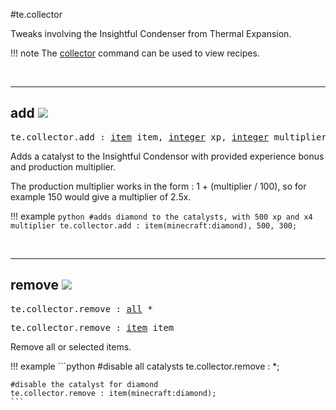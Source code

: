 #te.collector

Tweaks involving the Insightful Condenser from Thermal Expansion.

!!! note
	The [collector](/commands/te/#te-collector) command can be used to view recipes.

<br>

---
## add ![](/img/version_1.12.png)

<pre>te.collector.add : <a href="/arguments/item/">item</a> item, <a href="/arguments/integer/">integer</a> xp, <a href="/arguments/integer/">integer</a> multiplier</pre>

Adds a catalyst to the Insightful Condensor with provided experience bonus and production multiplier.

The production multiplier works in the form : 1 + (multiplier / 100), so for example 150 would give a multiplier of 2.5x.

!!! example
	```python
	#adds diamond to the catalysts, with 500 xp and x4 multiplier
	te.collector.add : item(minecraft:diamond), 500, 300;
	```

<br>

---
## remove ![](/img/version_1.12.png)

<pre>te.collector.remove : <a href="/arguments/all/">all</a> *</pre>
<pre>te.collector.remove : <a href="/arguments/item/">item</a> item</pre>

Remove all or selected items.

!!! example
	```python
	#disable all catalysts
	te.collector.remove : *;
	
	#disable the catalyst for diamond
	te.collector.remove : item(minecraft:diamond);
	```

<br>